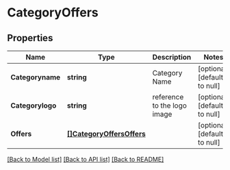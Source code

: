 # CategoryOffers

## Properties
Name | Type | Description | Notes
------------ | ------------- | ------------- | -------------
**Categoryname** | **string** | Category Name | [optional] [default to null]
**Categorylogo** | **string** | reference to the logo image | [optional] [default to null]
**Offers** | [**[]CategoryOffersOffers**](CategoryOffers_offers.md) |  | [optional] [default to null]

[[Back to Model list]](../README.md#documentation-for-models) [[Back to API list]](../README.md#documentation-for-api-endpoints) [[Back to README]](../README.md)

